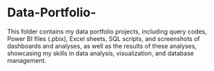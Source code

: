 # Data-Portfolio-
This folder contains my data portfolio projects, including query codes, Power BI files (.pbix), Excel sheets, SQL scripts, and screenshots of dashboards and analyses, as well as the results of these analyses, showcasing my skills in data analysis, visualization, and database management.
